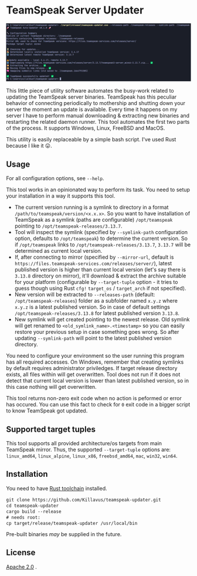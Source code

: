 # TeamSpeak Server Updater

![TeamSpeak Updater in action - example run & usage](./cli.png)

This little piece of utility software automates the busy-work related to updating the TeamSpeak server binaries. TeamSpeak has this peculiar behavior of connecting periodically to mothership and shutting down your server the moment an update is available. Every time it happens on my server I have to perform manual downloading & extracting new binaries and restarting the related daemon runner. This tool automates the first two parts of the process. It supports Windows, Linux, FreeBSD and MacOS.

This utility is easily replaceable by a simple bash script. I've used Rust because I like it 😛.

## Usage

For all configuration options, see `--help`.

This tool works in an opinionated way to perform its task. You need to setup your installation in a way it supports this tool.

- The current version running is a symlink to directory in a format `/path/to/teamspeak/version/<x.x.x>`. So you want to have installation of TeamSpeak as a symlink (paths are configurable) `/opt/teamspeak` pointing to `/opt/teamspeak-releases/3.13.7`.
- Tool will inspect the symlink (specified by `--symlink-path` configuration option, defaults to `/opt/teamspeak`) to determine the current version. So if `/opt/teamspeak` links to `/opt/teamspeak-releases/3.13.7`, `3.13.7` will be determined as current local version.
- If, after connecting to mirror (specified by `--mirror-url`, default is `https://files.teamspeak-services.com/releases/server/`), latest published version is higher than current local version (let's say there is `3.13.8` directory on mirror), it'll download & extract the archive suitable for your platform (configurable by `--target-tuple` option - it tries to guess though using Rust `cfg!` `target_os` / `target_arch` if not specified).
- New version will be extracted to `--releases-path` (default: `/opt/teamspeak-releases`) folder as a subfolder named `x.y.z` where `x.y.z` is a latest published version. So in case of default settings `/opt/teamspeak-releases/3.13.8` for latest published version `3.13.8`.
- New symlink will get created pointing to the newest release. Old symlink will get renamed to `<old_symlink_name>.<timestamp>` so you can easily restore your previous setup in case something goes wrong. So after updating `--symlink-path` will point to the latest published version directory.

You need to configure your environment so the user running this program has all required accesses. On Windows, remember that creating symlinks by default requires administrator priviledges. If target release directory exists, all files within will get overwritten. Tool does not run if it does not detect that current local version is lower than latest published version, so in this case nothing will get overwritten.

This tool returns non-zero exit code when no action is peformed or error has occured. You can use this fact to check for `0` exit code in a bigger script to know TeamSpeak got updated.

## Supported target tuples

This tool supports all provided architecture/os targets from main TeamSpeak mirror. Thus, the supported `--target-tuple` options are: `linux_amd64`, `linux_alpine`, `linux_x86`, `freebsd_amd64`, `mac`, `win32`, `win64`.

## Installation

You need to have [Rust toolchain](https://rustup.rs/) installed.

```
git clone https://github.com/Killavus/teamspeak-updater.git
cd teamspeak-updater
cargo build --release
# needs root:
cp target/release/teamspeak-updater /usr/local/bin
```

Pre-built binaries _may_ be supplied in the future.

## License

[Apache 2.0](https://www.apache.org/licenses/LICENSE-2.0)
.
